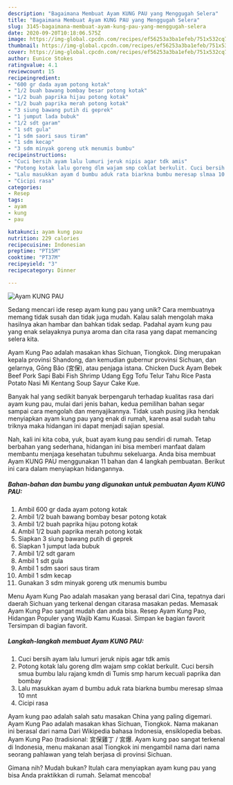 ```yaml
---
description: "Bagaimana Membuat Ayam KUNG PAU yang Menggugah Selera"
title: "Bagaimana Membuat Ayam KUNG PAU yang Menggugah Selera"
slug: 3145-bagaimana-membuat-ayam-kung-pau-yang-menggugah-selera
date: 2020-09-20T10:18:06.575Z
image: https://img-global.cpcdn.com/recipes/ef56253a3ba1efeb/751x532cq70/ayam-kung-pau-foto-resep-utama.jpg
thumbnail: https://img-global.cpcdn.com/recipes/ef56253a3ba1efeb/751x532cq70/ayam-kung-pau-foto-resep-utama.jpg
cover: https://img-global.cpcdn.com/recipes/ef56253a3ba1efeb/751x532cq70/ayam-kung-pau-foto-resep-utama.jpg
author: Eunice Stokes
ratingvalue: 4.1
reviewcount: 15
recipeingredient:
- "600 gr dada ayam potong kotak"
- "1/2 buah bawang bombay besar potong kotak"
- "1/2 buah paprika hijau potong kotak"
- "1/2 buah paprika merah potong kotak"
- "3 siung bawang putih di geprek"
- "1 jumput lada bubuk"
- "1/2 sdt garam"
- "1 sdt gula"
- "1 sdm saori saus tiram"
- "1 sdm kecap"
- "3 sdm minyak goreng utk menumis bumbu"
recipeinstructions:
- "Cuci bersih ayam lalu lumuri jeruk nipis agar tdk amis"
- "Potong kotak lalu goreng dlm wajam smp coklat berkulit. Cuci bersih smua bumbu lalu rajang kmdn di Tumis smp harum kecuali paprika dan bombay"
- "Lalu masukkan ayam d bumbu aduk rata biarkna bumbu meresap slmaa 10 mnt"
- "Cicipi rasa"
categories:
- Resep
tags:
- ayam
- kung
- pau

katakunci: ayam kung pau 
nutrition: 229 calories
recipecuisine: Indonesian
preptime: "PT15M"
cooktime: "PT37M"
recipeyield: "3"
recipecategory: Dinner

---
```



![Ayam KUNG PAU](https://img-global.cpcdn.com/recipes/ef56253a3ba1efeb/751x532cq70/ayam-kung-pau-foto-resep-utama.jpg)

Sedang mencari ide resep ayam kung pau yang unik? Cara membuatnya memang tidak susah dan tidak juga mudah. Kalau salah mengolah maka hasilnya akan hambar dan bahkan tidak sedap. Padahal ayam kung pau yang enak selayaknya punya aroma dan cita rasa yang dapat memancing selera kita.

Ayam Kung Pao adalah masakan khas Sichuan, Tiongkok. Ding merupakan kepala provinsi Shandong, dan kemudian gubernur provinsi Sichuan, dan gelarnya, Gōng Bǎo (宮保), atau penjaga istana. Chicken Duck Ayam Bebek Beef Pork Sapi Babi Fish Shrimp Udang Egg Tofu Telur Tahu Rice Pasta Potato Nasi Mi Kentang Soup Sayur Cake Kue.

Banyak hal yang sedikit banyak berpengaruh terhadap kualitas rasa dari ayam kung pau, mulai dari jenis bahan, kedua pemilihan bahan segar sampai cara mengolah dan menyajikannya. Tidak usah pusing jika hendak menyiapkan ayam kung pau yang enak di rumah, karena asal sudah tahu triknya maka hidangan ini dapat menjadi sajian spesial.


Nah, kali ini kita coba, yuk, buat ayam kung pau sendiri di rumah. Tetap berbahan yang sederhana, hidangan ini bisa memberi manfaat dalam membantu menjaga kesehatan tubuhmu sekeluarga. Anda bisa membuat Ayam KUNG PAU menggunakan 11 bahan dan 4 langkah pembuatan. Berikut ini cara dalam menyiapkan hidangannya.

<!--inarticleads1-->

##### Bahan-bahan dan bumbu yang digunakan untuk pembuatan Ayam KUNG PAU:

1. Ambil 600 gr dada ayam potong kotak
1. Ambil 1/2 buah bawang bombay besar potong kotak
1. Ambil 1/2 buah paprika hijau potong kotak
1. Ambil 1/2 buah paprika merah potong kotak
1. Siapkan 3 siung bawang putih di geprek
1. Siapkan 1 jumput lada bubuk
1. Ambil 1/2 sdt garam
1. Ambil 1 sdt gula
1. Ambil 1 sdm saori saus tiram
1. Ambil 1 sdm kecap
1. Gunakan 3 sdm minyak goreng utk menumis bumbu


Menu Ayam Kung Pao adalah masakan yang berasal dari Cina, tepatnya dari daerah Sichuan yang terkenal dengan citarasa masakan pedas. Memasak Ayam Kung Pao sangat mudah dan anda bisa. Resep Ayam Kung Pao, Hidangan Populer yang Wajib Kamu Kuasai. Simpan ke bagian favorit Tersimpan di bagian favorit. 

<!--inarticleads2-->

##### Langkah-langkah membuat Ayam KUNG PAU:

1. Cuci bersih ayam lalu lumuri jeruk nipis agar tdk amis
1. Potong kotak lalu goreng dlm wajam smp coklat berkulit. Cuci bersih smua bumbu lalu rajang kmdn di Tumis smp harum kecuali paprika dan bombay
1. Lalu masukkan ayam d bumbu aduk rata biarkna bumbu meresap slmaa 10 mnt
1. Cicipi rasa


Ayam kung pao adalah salah satu masakan China yang paling digemari. Ayam Kung Pao adalah masakan khas Sichuan, Tiongkok. Nama makanan ini berasal dari nama Dari Wikipedia bahasa Indonesia, ensiklopedia bebas. Ayam Kung Pao (tradisional: 宮保雞丁 / 宮爆. Ayam kung pao sangat terkenal di Indonesia, menu makanan asal Tiongkok ini mengambil nama dari nama seorang pahlawan yang telah berjasa di provinsi Sichuan. 

Gimana nih? Mudah bukan? Itulah cara menyiapkan ayam kung pau yang bisa Anda praktikkan di rumah. Selamat mencoba!
